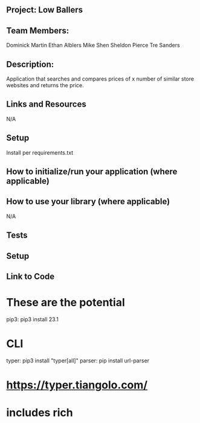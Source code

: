 ## Project: Low Ballers

## Team Members: 

Dominick Martin
Ethan Alblers
Mike Shen
Sheldon Pierce
Tre Sanders

## Description:

Application that searches and compares prices of x number of similar store websites and returns the price.

## Links and Resources
N/A

## Setup

Install per requirements.txt

## How to initialize/run your application (where applicable)



## How to use your library (where applicable)
N/A

## Tests
[]()



## Setup

## Link to Code

[]()


# These are the potential 

pip3: pip3 install 23.1

# CLI 
typer:  pip3 install "typer[all]"
parser: pip install url-parser

# https://typer.tiangolo.com/
# includes rich 